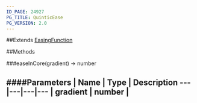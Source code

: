 ```yaml
---
ID_PAGE: 24927
PG_TITLE: QuinticEase
PG_VERSION: 2.0
---
```




##Extends [EasingFunction](/classes/EasingFunction)


##Methods

###easeInCore(gradient) &rarr; number

####Parameters
 | Name | Type | Description
---|---|---|---
 | gradient | number | 
---
